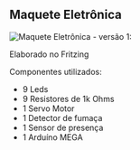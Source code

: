 ## Maquete Eletrônica


![Maquete Eletrônica - versão 1:](https://github.com/CaioMeira/Projeto_Integrador_II_2021/blob/main/Imagens/Maquete%20Eletr%C3%B4nica.png?raw=true)


Elaborado no Fritzing


Componentes utilizados:

- 9 Leds
- 9 Resistores de 1k Ohms
- 1 Servo Motor
- 1 Detector de fumaça
- 1 Sensor de presença
- 1 Arduíno MEGA
